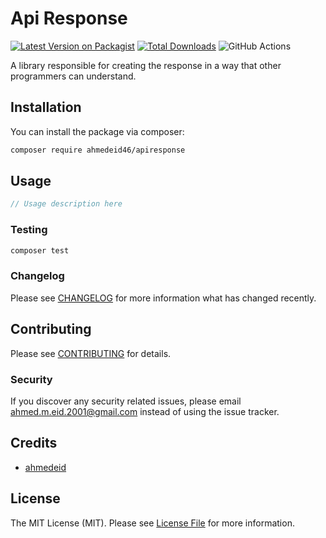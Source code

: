 # Api Response

[![Latest Version on Packagist](https://img.shields.io/packagist/v/ahmedeid46/apiresponse.svg?style=flat-square)](https://packagist.org/packages/ahmedeid46/apiresponse)
[![Total Downloads](https://img.shields.io/packagist/dt/ahmedeid46/apiresponse.svg?style=flat-square)](https://packagist.org/packages/ahmedeid46/apiresponse)
![GitHub Actions](https://github.com/ahmedeid46/apiresponse/actions/workflows/main.yml/badge.svg)

A library responsible for creating the response in a way that other programmers can understand.

## Installation

You can install the package via composer:

```bash
composer require ahmedeid46/apiresponse
```

## Usage

```php
// Usage description here
```

### Testing

```bash
composer test
```

### Changelog

Please see [CHANGELOG](CHANGELOG.md) for more information what has changed recently.

## Contributing

Please see [CONTRIBUTING](CONTRIBUTING.md) for details.

### Security

If you discover any security related issues, please email ahmed.m.eid.2001@gmail.com instead of using the issue tracker.

## Credits

-   [ahmedeid](https://github.com/ahmedeid46)

## License

The MIT License (MIT). Please see [License File](LICENSE.md) for more information.


